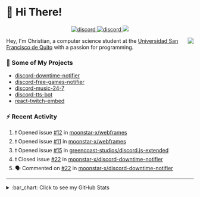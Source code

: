# :wave: Hi There!

<p align="center">
  <a href="https://discord.gg/mhj3Zsv">
    <img alt="discord" src="https://img.shields.io/discord/730998659008823296.svg?label=&logo=discord&logoColor=ffffff&color=7389D8&labelColor=6A7EC2"/>
  </a>
  <a href="https://twitter.com/moonstar_x99">
    <img alt="discord" src="https://img.shields.io/twitter/follow/moonstar_x99?label=Follow%20Me%21&style=social"/>
  </a>
  <a href="https://badges.pufler.dev">
    <img src="https://badges.pufler.dev/visits/moonstar-x/moonstar-x?style=flat&logo=github">
  </a>
</p>

<img align="right" src="https://media.tenor.com/images/cb8fb20986aac7eef75c8ce6bc3997c0/tenor.gif" />

Hey, I'm Christian, a computer science student at the [Universidad San Francisco de Quito](http://www.usfq.edu.ec/Paginas/Inicio.aspx) with a passion for programming.

### :rocket: Some of My Projects

* [discord-downtime-notifier](https://github.com/moonstar-x/discord-downtime-notifier)
* [discord-free-games-notifier](https://github.com/moonstar-x/discord-free-games-notifier)
* [discord-music-24-7](https://github.com/moonstar-x/discord-music-24-7)
* [discord-tts-bot](https://github.com/moonstar-x/discord-tts-bot)
* [react-twitch-embed](https://github.com/moonstar-x/react-twitch-embed)

### :zap: Recent Activity

<!--START_SECTION:activity-->
1. ❗️ Opened issue [#12](https://github.com/moonstar-x/webframes/issues/12) in [moonstar-x/webframes](https://github.com/moonstar-x/webframes)
2. ❗️ Opened issue [#11](https://github.com/moonstar-x/webframes/issues/11) in [moonstar-x/webframes](https://github.com/moonstar-x/webframes)
3. ❗️ Opened issue [#15](https://github.com/greencoast-studios/discord.js-extended/issues/15) in [greencoast-studios/discord.js-extended](https://github.com/greencoast-studios/discord.js-extended)
4. ❗️ Closed issue [#22](https://github.com/moonstar-x/discord-downtime-notifier/issues/22) in [moonstar-x/discord-downtime-notifier](https://github.com/moonstar-x/discord-downtime-notifier)
5. 🗣 Commented on [#22](https://github.com/moonstar-x/discord-downtime-notifier/issues/22) in [moonstar-x/discord-downtime-notifier](https://github.com/moonstar-x/discord-downtime-notifier)
<!--END_SECTION:activity-->

---

<details>
  <summary>
    :bar_chart: Click to see my GitHub Stats
  </summary>
  <p align="center">
    <br>
    <img alt="GitHub Stats" src="https://github-readme-stats.vercel.app/api?username=moonstar-x&count_private=true&show_icons=true&theme=dracula" />
    <br>
    <img alt="GitHub Top Languages" src="https://github-readme-stats.vercel.app/api/top-langs/?username=moonstar-x&layout=compact&theme=dracula" />
  </p>
</details>
